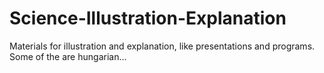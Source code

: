 # Science-Illustration-Explanation

Materials for illustration and explanation, like presentations and programs.
Some of the are hungarian...
